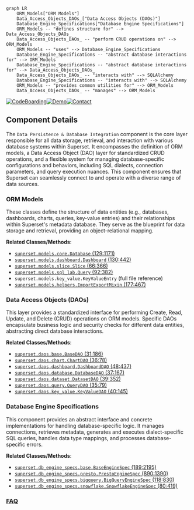 ```mermaid
graph LR
    ORM_Models["ORM Models"]
    Data_Access_Objects_DAOs_["Data Access Objects (DAOs)"]
    Database_Engine_Specifications["Database Engine Specifications"]
    ORM_Models -- "defines structure for" --> Data_Access_Objects_DAOs_
    Data_Access_Objects_DAOs_ -- "perform CRUD operations on" --> ORM_Models
    ORM_Models -- "uses" --> Database_Engine_Specifications
    Database_Engine_Specifications -- "abstract database interactions for" --> ORM_Models
    Database_Engine_Specifications -- "abstract database interactions for" --> Data_Access_Objects_DAOs_
    Data_Access_Objects_DAOs_ -- "interacts with" --> SQLAlchemy
    Database_Engine_Specifications -- "interacts with" --> SQLAlchemy
    ORM_Models -- "provides common utilities for" --> ORM_Models
    Data_Access_Objects_DAOs_ -- "manages" --> ORM_Models
```
[![CodeBoarding](https://img.shields.io/badge/Generated%20by-CodeBoarding-9cf?style=flat-square)](https://github.com/CodeBoarding/GeneratedOnBoardings)[![Demo](https://img.shields.io/badge/Try%20our-Demo-blue?style=flat-square)](https://www.codeboarding.org/demo)[![Contact](https://img.shields.io/badge/Contact%20us%20-%20contact@codeboarding.org-lightgrey?style=flat-square)](mailto:contact@codeboarding.org)

## Component Details

The `Data Persistence & Database Integration` component is the core layer responsible for all data storage, retrieval, and interaction with various database systems within Superset. It encompasses the definition of ORM models, a Data Access Object (DAO) layer for standardized CRUD operations, and a flexible system for managing database-specific configurations and behaviors, including SQL dialects, connection parameters, and query execution nuances. This component ensures that Superset can seamlessly connect to and operate with a diverse range of data sources.

### ORM Models
These classes define the structure of data entities (e.g., databases, dashboards, charts, queries, key-value entries) and their relationships within Superset's metadata database. They serve as the blueprint for data storage and retrieval, providing an object-relational mapping.


**Related Classes/Methods**:

- <a href="https://github.com/apache/superset/blob/master/superset/models/core.py#L129-L1171" target="_blank" rel="noopener noreferrer">`superset.models.core.Database` (129:1171)</a>
- <a href="https://github.com/apache/superset/blob/master/superset/models/dashboard.py#L130-L442" target="_blank" rel="noopener noreferrer">`superset.models.dashboard.Dashboard` (130:442)</a>
- <a href="https://github.com/apache/superset/blob/master/superset/models/slice.py#L66-L366" target="_blank" rel="noopener noreferrer">`superset.models.slice.Slice` (66:366)</a>
- <a href="https://github.com/apache/superset/blob/master/superset/models/sql_lab.py#L92-L382" target="_blank" rel="noopener noreferrer">`superset.models.sql_lab.Query` (92:382)</a>
- `superset.models.key_value.KeyValueEntry` (full file reference)
- <a href="https://github.com/apache/superset/blob/master/superset/models/helpers.py#L177-L467" target="_blank" rel="noopener noreferrer">`superset.models.helpers.ImportExportMixin` (177:467)</a>


### Data Access Objects (DAOs)
This layer provides a standardized interface for performing Create, Read, Update, and Delete (CRUD) operations on ORM models. Specific DAOs encapsulate business logic and security checks for different data entities, abstracting direct database interactions.


**Related Classes/Methods**:

- <a href="https://github.com/apache/superset/blob/master/superset/daos/base.py#L31-L186" target="_blank" rel="noopener noreferrer">`superset.daos.base.BaseDAO` (31:186)</a>
- <a href="https://github.com/apache/superset/blob/master/superset/daos/chart.py#L36-L78" target="_blank" rel="noopener noreferrer">`superset.daos.chart.ChartDAO` (36:78)</a>
- <a href="https://github.com/apache/superset/blob/master/superset/daos/dashboard.py#L48-L437" target="_blank" rel="noopener noreferrer">`superset.daos.dashboard.DashboardDAO` (48:437)</a>
- <a href="https://github.com/apache/superset/blob/master/superset/daos/database.py#L37-L167" target="_blank" rel="noopener noreferrer">`superset.daos.database.DatabaseDAO` (37:167)</a>
- <a href="https://github.com/apache/superset/blob/master/superset/daos/dataset.py#L39-L352" target="_blank" rel="noopener noreferrer">`superset.daos.dataset.DatasetDAO` (39:352)</a>
- <a href="https://github.com/apache/superset/blob/master/superset/daos/query.py#L35-L79" target="_blank" rel="noopener noreferrer">`superset.daos.query.QueryDAO` (35:79)</a>
- <a href="https://github.com/apache/superset/blob/master/superset/daos/key_value.py#L40-L145" target="_blank" rel="noopener noreferrer">`superset.daos.key_value.KeyValueDAO` (40:145)</a>


### Database Engine Specifications
This component provides an abstract interface and concrete implementations for handling database-specific logic. It manages connections, retrieves metadata, generates and executes dialect-specific SQL queries, handles data type mappings, and processes database-specific errors.


**Related Classes/Methods**:

- <a href="https://github.com/apache/superset/blob/master/superset/db_engine_specs/base.py#L189-L2195" target="_blank" rel="noopener noreferrer">`superset.db_engine_specs.base.BaseEngineSpec` (189:2195)</a>
- <a href="https://github.com/apache/superset/blob/master/superset/db_engine_specs/presto.py#L890-L1390" target="_blank" rel="noopener noreferrer">`superset.db_engine_specs.presto.PrestoEngineSpec` (890:1390)</a>
- <a href="https://github.com/apache/superset/blob/master/superset/db_engine_specs/bigquery.py#L118-L830" target="_blank" rel="noopener noreferrer">`superset.db_engine_specs.bigquery.BigQueryEngineSpec` (118:830)</a>
- <a href="https://github.com/apache/superset/blob/master/superset/db_engine_specs/snowflake.py#L80-L419" target="_blank" rel="noopener noreferrer">`superset.db_engine_specs.snowflake.SnowflakeEngineSpec` (80:419)</a>




### [FAQ](https://github.com/CodeBoarding/GeneratedOnBoardings/tree/main?tab=readme-ov-file#faq)